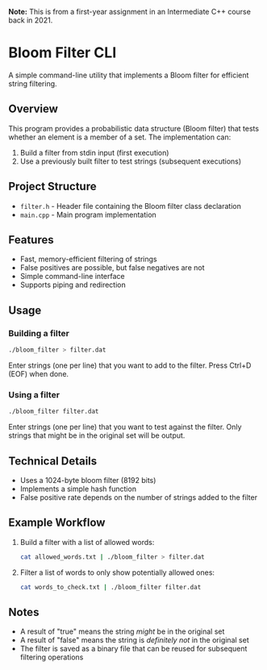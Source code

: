**Note:** This is from a first-year assignment in an Intermediate C++ course back in 2021.

# Bloom Filter CLI

A simple command-line utility that implements a Bloom filter for efficient string filtering.

## Overview

This program provides a probabilistic data structure (Bloom filter) that tests whether an element is a member of a set. The implementation can:

1. Build a filter from stdin input (first execution)
2. Use a previously built filter to test strings (subsequent executions)

## Project Structure

- `filter.h` - Header file containing the Bloom filter class declaration
- `main.cpp` - Main program implementation

## Features

- Fast, memory-efficient filtering of strings
- False positives are possible, but false negatives are not
- Simple command-line interface
- Supports piping and redirection

## Usage

### Building a filter

```bash
./bloom_filter > filter.dat
```
Enter strings (one per line) that you want to add to the filter. Press Ctrl+D (EOF) when done.

### Using a filter

```bash
./bloom_filter filter.dat
```
Enter strings (one per line) that you want to test against the filter. Only strings that might be in the original set will be output.

## Technical Details

- Uses a 1024-byte bloom filter (8192 bits)
- Implements a simple hash function
- False positive rate depends on the number of strings added to the filter

## Example Workflow

1. Build a filter with a list of allowed words:
   ```bash
   cat allowed_words.txt | ./bloom_filter > filter.dat
   ```

2. Filter a list of words to only show potentially allowed ones:
   ```bash
   cat words_to_check.txt | ./bloom_filter filter.dat
   ```

## Notes

- A result of "true" means the string *might* be in the original set
- A result of "false" means the string is *definitely not* in the original set
- The filter is saved as a binary file that can be reused for subsequent filtering operations
